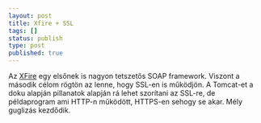 ```yaml
---
layout: post
title: Xfire + SSL
tags: []
status: publish
type: post
published: true
---
```

Az <a href="http://xfire.codehaus.org/">XFire</a> egy elsőnek is nagyon tetszetős SOAP framework. Viszont a második célom rögtön az lenne, hogy SSL-en is működjön. A Tomcat-et a doku alapján pillanatok alapján rá lehet szorítani az SSL-re, de példaprogram ami HTTP-n működött, HTTPS-en sehogy se akar. Mély guglizás kezdődik.
